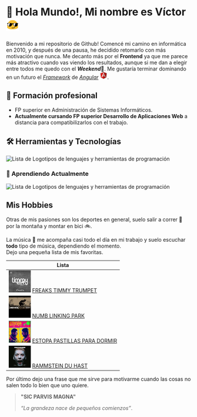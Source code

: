 # 👋 Hola Mundo!, Mi nombre es Víctor <img src="https://github.com/Kaiser-B/Kaiser-B/blob/main/img/gafas%20gif.gif" width="35px" heigth="35px"/>

Bienvenido a mi repositorio de Github! Comencé mi camino en informática en 2010, y después de una pausa, he decidido retomarlo con más motivación que nunca. Me decanto más por el **Frontend** ya que me parece más atractivo cuando vas viendo los resultados, aunque si me dan a elegir entre todos me quedo con el ***Weekend***🤣. Me gustaría terminar dominando en un futuro el *[Framework](https://www.google.com/search?q=que+es+un+framework+en+programaci%C3%B3n&sca_esv=d0f66aa95515e8fe&ei=7QoQZ_nJFJGMlQeC9e-gAQ&oq=que+es+un&gs_lp=Egxnd3Mtd2l6LXNlcnAiCXF1ZSBlcyB1bioCCAEyChAAGIAEGEMYigUyChAAGIAEGEMYigUyChAAGIAEGEMYigUyChAAGIAEGEMYigUyChAAGIAEGEMYigUyChAAGIAEGEMYigUyChAAGIAEGEMYigUyChAAGIAEGEMYigUyChAAGIAEGEMYigUyChAAGIAEGEMYigVIrTVQigdYvSpwCXgBkAEBmAHJAqABog6qAQczLjguMS4xuAEDyAEA-AEBmAIVoAKcDMICChAAGLADGNYEGEfCAg0QABiABBiwAxhDGIoFwgIQEAAYgAQYsQMYQxiDARiKBcICERAuGIAEGLEDGNEDGIMBGMcBwgIFEAAYgATCAggQLhiABBixA8ICDhAAGIAEGLEDGIMBGIoFwgILEAAYgAQYsQMYgwHCAggQABiABBixA5gDAIgGAZAGCpIHBjEyLjguMaAHilo&sclient=gws-wiz-serp&safe=active&ssui=on)* de *[Angular](https://angular.dev/)* <img src="https://github.com/Kaiser-B/Kaiser-B/blob/main/img/logoangular.svg" width="20" heigth="20"/>.

## 📖 Formación profesional

- FP superior en Administración de Sistemas Informáticos.
- **Actualmente cursando FP superior Desarrollo de Aplicaciones Web** a distancia para compatibilizarlos con el trabajo.

## 🛠️ Herramientas y Tecnologías

![Lista de Logotipos de lenguajes y herramientas de programación](https://skillicons.dev/icons?i=js,html,css,php,ts,sass,mysql,git)

### 🧠 Aprendiendo Actualmente

![Lista de Logotipos de lenguajes y herramientas de programación](https://skillicons.dev/icons?i=angular,astro,java)

## Mis Hobbies

Otras de mis pasiones son los deportes en general, suelo salir a correr 👟 por la montaña y montar en bici 🚲. 

La música 🎵 me acompaña casi todo el día en mi trabajo y suelo escuchar **todo** tipo de música, dependiendo el momento.  
Dejo una pequeña lista de mis favoritas.

|	Lista	| 
|---|
|[<img src="https://github.com/Kaiser-B/Kaiser-B/blob/main/img/timmy.jfif" alt="imagen portada canción" width="60px" heigth="60px"/>](https://open.spotify.com/intl-es/track/62feRreeM9ea7i2VHVSKrg) [FREAKS TIMMY TRUMPET](https://open.spotify.com/intl-es/track/62feRreeM9ea7i2VHVSKrg)|
|[<img src="https://github.com/Kaiser-B/Kaiser-B/blob/main/img/linking park1.jfif" alt="imagen portada canción" width="60px" heigth="60px"/>](https://open.spotify.com/intl-es/track/62feRreeM9ea7i2VHVSKrg) [NUMB LINKING PARK](https://open.spotify.com/intl-es/track/2nLtzopw4rPReszdYBJU6h)|
|[<img src="https://github.com/Kaiser-B/Kaiser-B/blob/main/img/estopa.jfif" alt="imagen portada canción" width="60px" heigth="60px"/>](https://open.spotify.com/intl-es/track/62feRreeM9ea7i2VHVSKrg) [ESTOPA PASTILLAS PARA DORMIR](https://open.spotify.com/intl-es/track/0CQPWcVvEP0YqJudrQp3Pt)|
|[<img src="https://github.com/Kaiser-B/Kaiser-B/blob/main/img/rammstein.jfif" alt="imagen portada canción" width="60px" heigth="60px"/>](https://open.spotify.com/intl-es/track/5awDvzxWfd53SSrsRZ8pXO) [RAMMSTEIN DU HAST](https://open.spotify.com/intl-es/track/5awDvzxWfd53SSrsRZ8pXO)|

Por último dejo una frase que me sirve para motivarme cuando las cosas no salen todo lo bien que uno quiere.
> **"SIC PARVIS MAGNA"**
>
>*“La grandeza nace de pequeños comienzos”*.



